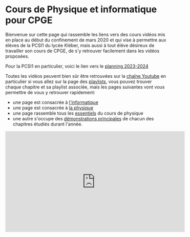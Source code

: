 # Cours de Physique et informatique pour CPGE

Bienvenue sur cette page qui rassemble les liens vers des cours vidéos mis en 
place au début du confinement de mars 2020 et qui vise à permettre aux élèves 
de la PCSI1 du lycée Kléber, mais aussi à tout élève désireux de travailler 
son cours de CPGE, de s'y retrouver facilement dans les vidéos proposées.

Pour la PCSI1 en particulier, voici le lien vers le [planning 2023-2024](Physique/planning/)

Toutes les vidéos peuvent bien sûr être retrouvées sur la [chaîne 
Youtube](https://www.youtube.com/c/JeanJulienFleck) en particulier si vous 
allez sur la page des 
[playlists](https://www.youtube.com/c/JeanJulienFleck/playlists), vous pouvez 
trouver chaque chapitre et sa playlist associée, mais les pages suivantes vont 
vous permettre de vous y retrouver rapidement:
* une page est consacrée à [l'informatique](informatique.html)
* une page est consacrée à [la physique](physique.html)
* une page rassemble tous les [essentiels](Physique/Essentiel.html) du cours de physique
* une autre s'occupe des [démonstrations principales](Physique/DiaN.html) de chacun des chapitres étudiés durant l'année.


<div style="text-align:center">
<iframe width="560" height="315" src="https://www.youtube.com/embed/k6EF5_F3SN0" title="YouTube video player" frameborder="0" allow="accelerometer; autoplay; clipboard-write; encrypted-media; gyroscope; picture-in-picture" allowfullscreen></iframe>
</div>
